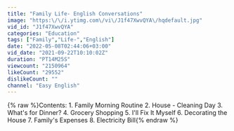 ```yaml
---
title: "Family Life- English Conversations"
image: "https:\/\/i.ytimg.com\/vi\/J1f47XwvQYA\/hqdefault.jpg"
vid_id: "J1f47XwvQYA"
categories: "Education"
tags: ["Family","Life-","English"]
date: "2022-05-08T02:44:06+03:00"
vid_date: "2021-09-22T10:10:02Z"
duration: "PT14M25S"
viewcount: "2150964"
likeCount: "29552"
dislikeCount: ""
channel: "Easy English"
---
```

{% raw %}Contents: 1. Family Morning Routine 2. House - Cleaning Day 3. What's for Dinner? 4. Grocery Shopping 5. I'll Fix It Myself 6. Decorating the House 7. Family's Expenses 8. Electricity Bill{% endraw %}
